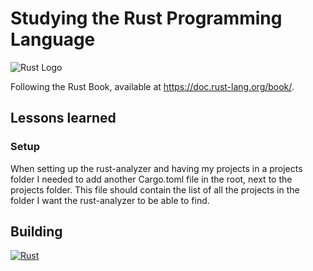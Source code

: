 # Studying the Rust Programming Language

![Rust Logo](https://www.rust-lang.org/static/images/rust-logo-blk.svg)

Following the Rust Book, available at <https://doc.rust-lang.org/book/>.

## Lessons learned

### Setup

When setting up the rust-analyzer and having my projects in a projects folder I needed to add another Cargo.toml file in the root, next to the projects folder. This file should contain the list of all the projects in the folder I want the rust-analyzer to be able to find.

## Building

[![Rust](https://github.com/fredrkl/rust-programming-language-studying/actions/workflows/rust.yml/badge.svg?branch=main)](https://github.com/fredrkl/rust-programming-language-studying/actions/workflows/rust.yml)
